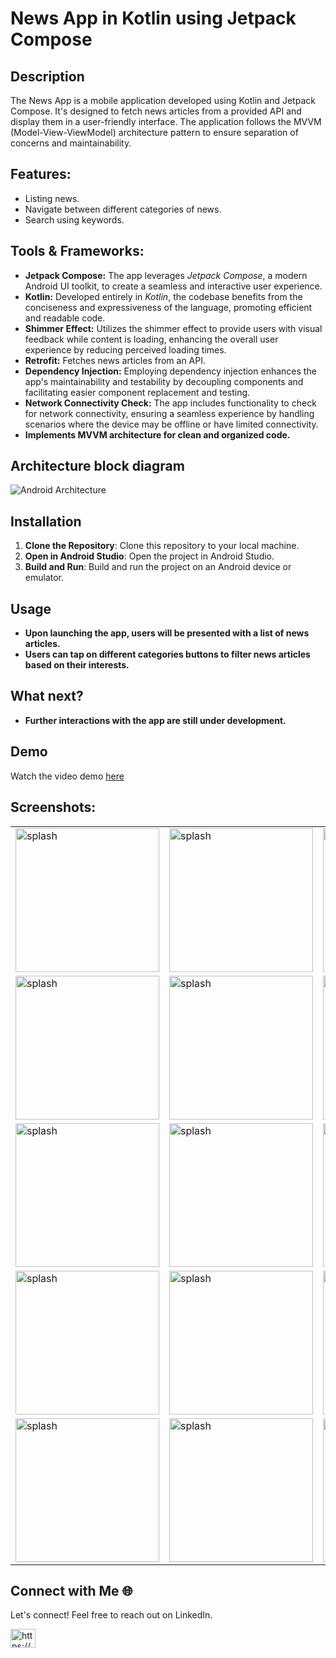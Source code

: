 # News App in Kotlin using Jetpack Compose

## Description
The News App is a mobile application developed using Kotlin and Jetpack Compose. It's designed to fetch news articles from a provided API and display them in a user-friendly interface.
The application follows the MVVM (Model-View-ViewModel) architecture pattern to ensure separation of concerns and maintainability.


## Features:
- Listing news.
- Navigate between different categories of news.
- Search using keywords.

## Tools & Frameworks:
- **Jetpack Compose:** The app leverages *Jetpack Compose*, a modern Android UI toolkit, to create a seamless and interactive user experience.
- **Kotlin:** Developed entirely in *Kotlin*, the codebase benefits from the conciseness and expressiveness of the language, promoting efficient and readable code.
- **Shimmer Effect:** Utilizes the shimmer effect to provide users with visual feedback while content is loading, enhancing the overall user experience by reducing perceived loading times.
- **Retrofit:** Fetches news articles from an API.
- **Dependency Injection:** Employing dependency injection enhances the app's maintainability and testability by decoupling components and facilitating easier component replacement and testing.
- **Network Connectivity Check:** The app includes functionality to check for network connectivity, ensuring a seamless experience by handling scenarios where the device may be offline or have limited connectivity.
- **Implements MVVM architecture for clean and organized code.**


## Architecture block diagram
![Android Architecture](https://github.com/lofcoding/AndroidArchitectureSample/assets/109604722/ed29d956-1154-4518-9107-e4e1a34b4a35)


## Installation
1. **Clone the Repository**: Clone this repository to your local machine.
2. **Open in Android Studio**: Open the project in Android Studio.
3. **Build and Run**: Build and run the project on an Android device or emulator.

## Usage
- **Upon launching the app, users will be presented with a list of news articles.**
- **Users can tap on different categories buttons to filter news articles based on their interests.**

## What next? 
- **Further interactions with the app are still under development.**

## Demo
Watch the video demo [here](https://www.linkedin.com/posts/ahmed-gamal-ramadan_android-androiddev-jetpackcompose-activity-7189095344276725761-DV1O?utm_source=share&utm_medium=member_desktop)

## Screenshots:
<table>
  <tr>
    <td><img src="https://github.com/AhmedGamalRamadan/NewsCompose/assets/144063315/cba3563e-dd67-40dc-99c1-512388bf5df8" alt="splash" width="230"></td>
     <td><img src="https://github.com/AhmedGamalRamadan/NewsCompose/assets/144063315/bf640336-3449-493a-91e8-243213462e22" alt="splash" width="230"></td>
      <td><img src="https://github.com/AhmedGamalRamadan/NewsCompose/assets/144063315/37339933-f9d6-4514-b0c4-93cb5f3819f7" alt="splash" width="230"></td>
  </tr>
    <tr>
   <td><img src="https://github.com/AhmedGamalRamadan/NewsCompose/assets/144063315/f3fd73d2-388b-41df-a8b2-834e65e54956" alt="splash" width="230"></td>
     <td><img src="https://github.com/AhmedGamalRamadan/NewsCompose/assets/144063315/2f2ecfe4-18e2-469b-a46f-b9f80a8d10eb" alt="splash" width="230"></td>
      <td><img src="https://github.com/AhmedGamalRamadan/NewsCompose/assets/144063315/91f9e5e8-8803-47b0-899c-5a90cf36479f" alt="splash" width="230"></td>  
  </tr>
    <tr>
      <td><img src="https://github.com/AhmedGamalRamadan/NewsCompose/assets/144063315/cb7a2008-1e0a-49bd-8fbc-236c27a1f7c3" alt="splash" width="230"></td>
       <td><img src="https://github.com/AhmedGamalRamadan/NewsCompose/assets/144063315/bb35b49e-46ce-4314-b44c-f3680726a5ee" alt="splash" width="230"></td>
     <td><img src="https://github.com/AhmedGamalRamadan/NewsCompose/assets/144063315/c90dfbf5-0b1f-477c-addb-79b3c232679d" alt="splash" width="230"></td>
  </tr> 
  <tr>
        <td><img src="https://github.com/AhmedGamalRamadan/NewsCompose/assets/144063315/014979a2-f45b-44af-85a6-b1ba857e575a" alt="splash" width="230"></td>
         <td><img src="https://github.com/AhmedGamalRamadan/NewsCompose/assets/144063315/c0037ad3-b079-4cbe-b439-3fd2a8e5d731" alt="splash" width="230"></td>
         <td><img src="https://github.com/AhmedGamalRamadan/NewsCompose/assets/144063315/990c75f1-779a-4b4b-b8c8-ab9a818f75f8" alt="splash" width="230"></td>  
  </tr>
    <tr>
         <td><img src="https://github.com/AhmedGamalRamadan/NewsCompose/assets/144063315/3e62f33f-3d3b-4278-8e07-2d6cbf0ec522" alt="splash" width="230"></td>
         <td><img src="https://github.com/AhmedGamalRamadan/NewsCompose/assets/144063315/7cd8ac1d-40ac-4aa8-869f-6a15456035f7" alt="splash" width="230"></td>
         <td><img src="https://github.com/AhmedGamalRamadan/NewsCompose/assets/144063315/79f45bed-a14c-48c9-8888-d37b252e0bfe" alt="splash" width="230"></td>
  </tr>
</table>

## Connect with Me 🌐
Let's connect! Feel free to reach out on LinkedIn.
<p align="left">
<a href="https://www.linkedin.com/in/ahmed-gamal-ramadan/" target="blank"><img align="center" src="https://raw.githubusercontent.com/rahuldkjain/github-profile-readme-generator/master/src/images/icons/Social/linked-in-alt.svg" alt="https://www.linkedin.com/in/ahmed-gamal-97509328a/" height="30" width="40" /></a>
</p>

